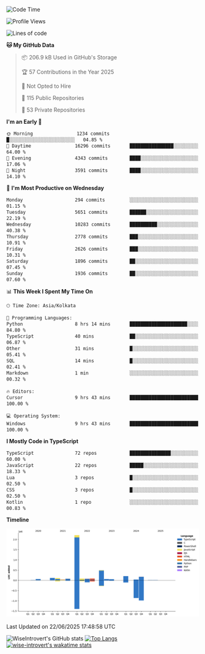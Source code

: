 <!--START_SECTION:waka-->
![Code Time](http://img.shields.io/badge/Code%20Time-2%2C354%20hrs%2012%20mins-blue)

![Profile Views](http://img.shields.io/badge/Profile%20Views-0-blue)

![Lines of code](https://img.shields.io/badge/From%20Hello%20World%20I%27ve%20Written-3.9%20million%20lines%20of%20code-blue)

**🐱 My GitHub Data** 

> 📦 206.9 kB Used in GitHub's Storage 
 > 
> 🏆 57 Contributions in the Year 2025
 > 
> 🚫 Not Opted to Hire
 > 
> 📜 115 Public Repositories 
 > 
> 🔑 53 Private Repositories 
 > 
**I'm an Early 🐤** 

```text
🌞 Morning                1234 commits        █░░░░░░░░░░░░░░░░░░░░░░░░   04.85 % 
🌆 Daytime                16296 commits       ████████████████░░░░░░░░░   64.00 % 
🌃 Evening                4343 commits        ████░░░░░░░░░░░░░░░░░░░░░   17.06 % 
🌙 Night                  3591 commits        ████░░░░░░░░░░░░░░░░░░░░░   14.10 % 
```
📅 **I'm Most Productive on Wednesday** 

```text
Monday                   294 commits         ░░░░░░░░░░░░░░░░░░░░░░░░░   01.15 % 
Tuesday                  5651 commits        ██████░░░░░░░░░░░░░░░░░░░   22.19 % 
Wednesday                10283 commits       ██████████░░░░░░░░░░░░░░░   40.38 % 
Thursday                 2778 commits        ███░░░░░░░░░░░░░░░░░░░░░░   10.91 % 
Friday                   2626 commits        ███░░░░░░░░░░░░░░░░░░░░░░   10.31 % 
Saturday                 1896 commits        ██░░░░░░░░░░░░░░░░░░░░░░░   07.45 % 
Sunday                   1936 commits        ██░░░░░░░░░░░░░░░░░░░░░░░   07.60 % 
```


📊 **This Week I Spent My Time On** 

```text
🕑︎ Time Zone: Asia/Kolkata

💬 Programming Languages: 
Python                   8 hrs 14 mins       █████████████████████░░░░   84.80 % 
TypeScript               40 mins             ██░░░░░░░░░░░░░░░░░░░░░░░   06.87 % 
Other                    31 mins             █░░░░░░░░░░░░░░░░░░░░░░░░   05.41 % 
SQL                      14 mins             █░░░░░░░░░░░░░░░░░░░░░░░░   02.41 % 
Markdown                 1 min               ░░░░░░░░░░░░░░░░░░░░░░░░░   00.32 % 

🔥 Editors: 
Cursor                   9 hrs 43 mins       █████████████████████████   100.00 % 

💻 Operating System: 
Windows                  9 hrs 43 mins       █████████████████████████   100.00 % 
```

**I Mostly Code in TypeScript** 

```text
TypeScript               72 repos            ███████████████░░░░░░░░░░   60.00 % 
JavaScript               22 repos            █████░░░░░░░░░░░░░░░░░░░░   18.33 % 
Lua                      3 repos             █░░░░░░░░░░░░░░░░░░░░░░░░   02.50 % 
CSS                      3 repos             █░░░░░░░░░░░░░░░░░░░░░░░░   02.50 % 
Kotlin                   1 repo              ░░░░░░░░░░░░░░░░░░░░░░░░░   00.83 % 
```



**Timeline**

![Lines of Code chart](https://raw.githubusercontent.com/wise-introvert/wise-introvert/master/assets/bar_graph.png)


 Last Updated on 22/06/2025 17:48:58 UTC
<!--END_SECTION:waka-->

![WiseIntrovert's GitHub stats](https://github-readme-stats.vercel.app/api?username=wise-introvert&count_private=true&show_icons=true)
[![Top Langs](https://github-readme-stats.vercel.app/api/top-langs/?username=wise-introvert&langs_count=10)](https://github.com/anuraghazra/github-readme-stats)
[![wise-introvert's wakatime stats](https://github-readme-stats.vercel.app/api/wakatime?username=wiseintrovert)](https://github.com/anuraghazra/github-readme-stats)
